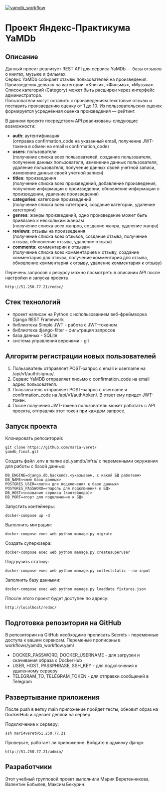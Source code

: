 [![yamdb_workflow](https://github.com/maria-veret/yamdb_final/actions/workflows/yamdb_workflow.yml/badge.svg)](https://github.com/maria-veret/yamdb_final/actions/workflows/yamdb_workflow.yml)


# Проект Яндекс-Практикума YaMDb

## Описание
Данный проект реализует REST API для сервиса YaMDb — базы отзывов о книгах, музыке и фильмах.<br>
Сервис YaMDb собирает отзывы пользователей на произведения. Произведения делятся на категории: «Книги», «Фильмы», «Музыка». Список категорий (Category) может быть расширен через интерфейс администратора.<br>
Пользователи могут оставить к произведениям текстовые отзывы и поставить произведению оценку от 1 до 10. Из пользовательских оценок формируется усреднённая оценка произведения — рейтинг.

В данном проекте посредством API реализованы следующие возможности:

- **auth**: аутентификация<br>
  (отправка confirmation_code на указанный email, получение JWT-токена в обмен на email и confirmation_code)
- **users**: пользователи<br>
  (получение списка всех пользователей, создание пользователя, получение данных пользователя, изменение данных пользователя, удаление пользователя, получение данных своей учетной записи, изменение данных своей учетной записи)
- **titles**: произведения<br>
  (получение списка всех произведений, добавление произведения, получение информации о произведении, обновление информации о произведении, удаление произведения)
- **categories**: категории произведений<br>
  (получение списка всех категорий, создание категории, удаление категории)
- **genres**: жанры произведений, одно произведение может быть привязано к нескольким жанрам<br>
  (получение списка всех жанров, создание жанра, удаление жанра)
- **reviews**: отзывы на произведения<br>
  (получение списка всех отзывов, создание отзыва, получение отзыва, обновление отзыва, удаление отзыва)
- **comments**: комментарии к отзывам<br>
  (получение списка всех комментариев к отзыву, создание комментария для отзыва, получение комментария для отзыва, обновление комментария к отзыву, удаление комментария к отзыву)

Перечень запросов к ресурсу можно посмотреть в описании API после настройки и запуска проекта

```
http://51.250.77.21/redoc/
```

## Стек технологий
- проект написан на Python с использованием веб-фреймворка Django REST Framework
- библиотека Simple JWT - работа с JWT-токеном
- библиотека django-filter - фильтрация запросов
- база данных - SQLite
- система управления версиями - git

## Алгоритм регистрации новых пользователей

1. Пользователь отправляет POST-запрос с email и username на /api/v1/auth/signup/.
2. Сервис YaMDB отправляет письмо с confirmation_code на email адрес пользователя.
3. Пользователь отправляет POST-запрос с username и confirmation_code на /api/v1/auth/token/. В ответ ему придет JWT-токен.
4. После получения JWT-токена пользователь может работать с API проекта, отправляя этот токен при каждом запросе.

## Запуск проекта

Клонировать репозиторий:

```
git clone https://github.com/maria-veret/
yamdb_final.git
```

Создать файл .env в папке 
api_yamdb/infra/ с переменными окружения для работы с базой данных:

```
DB_ENGINE=django.db.backends.<указываем, с какой БД работаем> 
DB_NAME=<имя базы данных> 
POSTGRES_USER=<логин для подключения к базе данных>
POSTGRES_PASSWORD=<пароль для подключения к БД>
DB_HOST=<название сервиса (контейнера)>
DB_PORT=<порт для подключения к БД>
```

Запустить контейнеры:

```
docker-compose up -d
```

Выполнить миграции:

```
docker-compose exec web python manage.py migrate
```

Создать суперюзера:

```
docker-compose exec web python manage.py createsuperuser
```

Подгрузить статику:

```
docker-compose exec web python manage.py collectstatic --no-input
```

Заполнить базу данными:

```
docker-compose exec web python manage.py loaddata fixtures.json
```

Ппосле этого проект будет доступен по адресу:

```
http://localhost/redoc/
```

## Подготовка репозитория на GitHub

В репозитории на GitHub необходимо прописать Secrets - переменные доступа к вашим сервисам.
Переменые прописаны в workflows/yamdb_workflow.yaml

* DOCKER_PASSWORD, DOCKER_USERNAME - для загрузки и скачивания образа с DockerHub
* USER, HOST, PASSPHRASE, SSH_KEY - для подключения к удаленному серверу
* TELEGRAM_TO, TELEGRAM_TOKEN - для отправки сообщений в Telegram

## Развертывание приложения

После push в ветку main приложение пройдет тесты, обновит образ на DockerHub и сделает деплой на сервер.

Подключение к серверу:
```
ssh mari4veret@51.250.77.21
```
Проверьте, работает ли приложение. Войдите в админку django:
```
http://51.250.77.21/admin/
```

## Разработчики
Этот учебный групповой проект выполнили Мария Веретенникова, Валентин Бобылев, Максим Бекурин.
